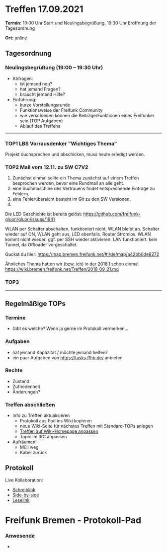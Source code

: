 # Treffen 17.09.2021

**Termin:** 19:00 Uhr Start und Neulingsbegrüßung, 19:30 Uhr Eröffnung der Tagesordnung

**Ort:** [online](https://bremen.freifunk.net/to/videokonf)

## Tagesordnung
### Neulingsbegrüßung (19:00 – 19:30 Uhr)

- Abfragen:
    - ist jemand neu?
    - hat jemand Fragen?
    - braucht jemand Hilfe?
- Einführung:
    - kurze Vorstellungsrunde
    - Funktionsweise der Freifunk Community
    - wie verschieden können die Beiträge/Funktionen eines Freifunker sein (TOP Aufgaben)
    - Ablauf des Treffens

---
### TOP1 LBS Vorrausdenker "Wichtiges Thema"
Projekt duchsprechen und abschicken, muss heute erledigt werden.

### TOP2 Mail vom 12.11. zu SW C7V2
1. Zunächst einmal sollte ein Thema zunächst auf einem Treffen besprochen werden, bevor eine Rundmail an alle geht.
2. eine Suchmaschine des Vertrauens findet entsprechende Einträge zu Fehlern.
3. eine Fehlerübersicht besteht im Git zu den SW Versionen.
4. 
Die LED Geschichte ist bereits gelöst:
https://github.com/freifunk-gluon/gluon/issues/1941


WLAN per Schalter abschalten, funktioniert nicht, WLAN bleibt an.
Schalter wieder auf ON, WLAN geht aus, LED ebenfalls.
Router Stromlos. WLAN kommt nicht wieder, ggf. per SSH wieder aktivieren.
LAN funktioniert. kein Tunnel, da Offloader vorgeschaltet.

Guckst du hier: https://map.bremen.freifunk.net/#!/de/map/a42bb0de8272

Ähnliches Thema hatten wir (bzw, ich) in der 2018.1 schon einmal https://wiki.bremen.freifunk.net/Treffen/2018_09_21.md




### TOP3

---
## Regelmäßige TOPs

### Termine

- Gibt es welche? Wenn ja gerne im Protokoll vermerken...

### Aufgaben

- hat jemand Kapazität / möchte jemand helfen?
- ein paar Aufgaben von https://tasks.ffhb.de/ anbieten

### Rechte

- Zustand
- Zufriedenheit
- Änderungen?

### Treffen abschließen

- Info zu Treffen aktualisieren
  - Protokoll aus Pad ins Wiki kopieren
  - neue Wiki-Seite für nächstes Treffen mit Standard-TOPs anlegen
  - [Treffen auf Wiki-Homepage anpassen](https://wiki.bremen.freifunk.net/Home)
  - Topic im IRC anpassen
- Aufräumen!
  - Müll weg
  - Kabel zurück

## Protokoll

Live Kollaboration:

* [Schreiblink](https://hackmd.io/AwDgnA7ATArKC0BGGBjAzPALAUzSeARgYgGzxQAmEFFwiKBEKAhkA===?edit)
* [Side-by-side](https://hackmd.io/AwDgnA7ATArKC0BGGBjAzPALAUzSeARgYgGzxQAmEFFwiKBEKAhkA===?both)
* [Leselink](https://hackmd.io/AwDgnA7ATArKC0BGGBjAzPALAUzSeARgYgGzxQAmEFFwiKBEKAhkA===?view)

# Freifunk Bremen - Protokoll-Pad

### Anwesende
- 